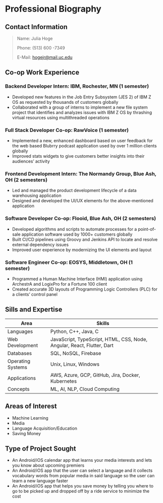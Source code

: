 # Professional Biography
## Contact Information
> Name: Julia Hoge
> 
> Phone: (513) 600 -7349
> 
> E-Mail: hogejr@mail.uc.edu

## Co-op Work Experience
### Backend Developer Intern: IBM, Rochester, MN (1 semester)
- Developed new features in the Job Entry Subsystem (JES 2) of IBM Z OS as requested by thousands of customers globally
- Collaborated with a group of interns to implement a new file system project that identifies and analyzes issues with IBM Z OS by thrashing virtual resources using multithreaded operations

### Full Stack Developer Co-op: RawVoice (1 semester)
- Implemented a new, enhanced dashboard based on user feedback for the web based Blubrry podcast application used by over 1 million clients globally
- Improved stats widgets to give customers better insights into their audiences’ activity

### Frontend Development Intern: The Normandy Group, Blue Ash, OH (2 semesters)
- Led and managed the product development lifecycle of a data warehousing application
- Designed and developed the UI/UX elements for the above-mentioned application

### Software Developer Co-op: Flooid, Blue Ash, OH (2 semesters)
- Developed algorithms and scripts to automate processes for a point-of-sale application software used by 1000+ customers globally
- Built CI/CD pipelines using Groovy and Jenkins API to locate and resolve external dependency issues
- Improved user experience by modernizing the UI elements and layout

### Software Engineer Co-op: EOSYS, Middletown, OH (1 semester)
- Programmed a Human Machine Interface (HMI) application using ArchestrA and LogixPro for a Fortune 100 client
- Created accurate 3D layouts of Programming Logic Controllers (PLC) for a clients’ control panel

## Sills and Expertise
| Area | Skills |
| --- | --- |
| Languages | Python, C++, Java, C |
| Web Development | JavaScript, TypeScript, HTML, CSS, Node, Angular, React, Flutter, Dart |
| Databases | SQL, NoSQL, Firebase |
| Operating Systems | Unix, Linux, Windows |
| Applications | AWS, Azure, GCP, GitHub, Jira, Docker, Kubernetes |
| Concepts | ML, AI, NLP, Cloud Computing |

## Areas of Interest
- Machine Learning
- Media
- Language Acquisition/Education
- Saving Money

## Type of Project Sought
- An Android/iOS calendar app that learns your media interests and lets you know about upcoming premiers
- An Android/iOS app that the user can select a language and it collects vocabulary words from popular media in said language so the user can learn a new language faster
- An Android/iOS app that helps you save money by telling you where to go to be picked up and dropped off by a ride service to minimize the cost

